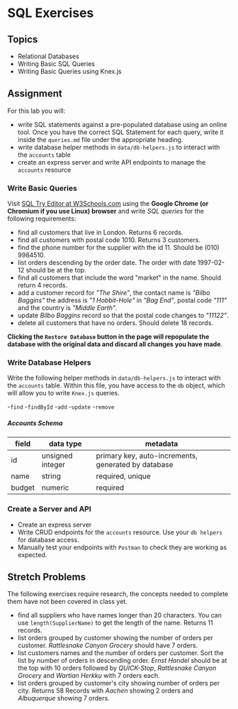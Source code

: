 # SQL Exercises

## Topics

- Relational Databases
- Writing Basic SQL Queries
- Writing Basic Queries using Knex.js

## Assignment

For this lab you will:

- write SQL statements against a pre-populated database using an online tool. Once you have the correct SQL Statement for each query, write it inside the `queries.md` file under the appropriate heading.
- write database helper methods in `data/db-helpers.js` to interact with the `accounts` table
- create an express server and write API endpoints to manage the `accounts` resource

### Write Basic Queries

Visit [SQL Try Editor at W3Schools.com](https://www.w3schools.com/Sql/tryit.asp?filename=trysql_select_top) using the **Google Chrome (or Chromium if you use Linux) browser** and write _SQL queries_ for the following requirements:

- find all customers that live in London. Returns 6 records.
- find all customers with postal code 1010. Returns 3 customers.
- find the phone number for the supplier with the id 11. Should be (010) 9984510.
- list orders descending by the order date. The order with date 1997-02-12 should be at the top.
- find all customers that include the word "market" in the name. Should return 4 records.
- add a customer record for _"The Shire"_, the contact name is _"Bilbo Baggins"_ the address is _"1 Hobbit-Hole"_ in _"Bag End"_, postal code _"111"_ and the country is _"Middle Earth"_.
- update _Bilbo Baggins_ record so that the postal code changes to _"11122"_.
- delete all customers that have no orders. Should delete 18 records.

**Clicking the `Restore Database` button in the page will repopulate the database with the original data and discard all changes you have made**.

### Write Database Helpers

Write the following helper methods in `data/db-helpers.js` to interact with the `accounts` table. Within this file, you have access to the `db` object, which will allow you to write `Knex.js` queries. 

-`find`
-`findById`
-`add`
-`update`
-`remove`

##### Accounts Schema

| field | data type        | metadata                                            |
| ----- | ---------------- | --------------------------------------------------- |
| id    | unsigned integer | primary key, auto-increments, generated by database |
| name  | string           | required, unique |
| budget| numeric          | required         |

### Create a Server and API  

- Create an express server 
- Write CRUD endpoints for the `accounts` resource. Use your `db helpers` for database access. 
- Manually test your endpoints with `Postman` to check they are working as expected.

## Stretch Problems

The following exercises require research, the concepts needed to complete them have not been covered in class yet.

- find all suppliers who have names longer than 20 characters. You can use `length(SupplierName)` to get the length of the name. Returns 11 records.
- list orders grouped by customer showing the number of orders per customer. _Rattlesnake Canyon Grocery_ should have 7 orders.
- list customers names and the number of orders per customer. Sort the list by number of orders in descending order. _Ernst Handel_ should be at the top with 10 orders followed by _QUICK-Stop_, _Rattlesnake Canyon Grocery_ and _Wartian Herkku_ with 7 orders each.
- list orders grouped by customer's city showing number of orders per city. Returns 58 Records with _Aachen_ showing 2 orders and _Albuquerque_ showing 7 orders.
